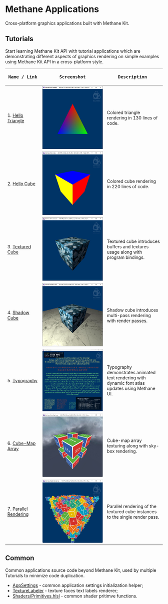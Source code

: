 # Methane Applications

Cross-platform graphics applications built with Methane Kit.

## Tutorials

Start learning Methane Kit API with tutorial applications which are demonstrating different aspects of 
graphics rendering on simple examples using Methane Kit API in a cross-platform style.

| <pre><b>Name / Link</b></pre>                 | <pre><b>Screenshot</b></pre>                                                                         | <pre><b>Description</b>                                   </pre>                                  |
|-----------------------------------------------|------------------------------------------------------------------------------------------------------|---------------------------------------------------------------------------------------------------|
| 1. [Hello Triangle](01-HelloTriangle)         | ![Hello Triangle on Windows](01-HelloTriangle/Screenshots/HelloTriangleWinDirectX12.jpg)             | Colored triangle rendering in 130 lines of code.                                                  |
| 2. [Hello Cube](02-HelloCube)                 | ![Hello Cube on Windows](02-HelloCube/Screenshots/HelloCubeWinDirectX12.jpg)                         | Colored cube rendering in 220 lines of code.                                                      |
| 3. [Textured Cube](03-TexturedCube)           | ![Textured Cube on Windows](03-TexturedCube/Screenshots/TexturedCubeWinDirectX12.jpg)                | Textured cube introduces buffers and textures usage along with program bindings.                  |
| 4. [Shadow Cube](04-ShadowCube)               | ![Shadow Cube on Windows](04-ShadowCube/Screenshots/ShadowCubeWinDirectX12.jpg)                      | Shadow cube introduces multi-pass rendering with render passes.                                   |
| 5. [Typography](05-Typography)                | ![Typography on Windows](05-Typography/Screenshots/TypographyWinDirectX12.jpg)                       | Typography demonstrates animated text rendering with dynamic font atlas updates using Methane UI. |
| 6. [Cube-Map Array](06-CubeMapArray)          | ![Cube-Map Array on Windows](06-CubeMapArray/Screenshots/CubeMapArrayWinDirectX12.jpg)               | Cube-map array texturing along with sky-box rendering.                                            |
| 7. [Parallel Rendering](07-ParallelRendering) | ![Parallel Rendering on Windows](07-ParallelRendering/Screenshots/ParallelRenderingWinDirectX12.jpg) | Parallel rendering of the textured cube instances to the single render pass.                      |

## Common

Common applications source code beyond Methane Kit, used by multiple Tutorials to minimize code duplication.
- [AppSettings](Common/Include/Methane/Tutorials/AppSettings.h) - common application settings initialization helper;
- [TextureLabeler](Common/Include/Methane/Tutorials/TextureLabeler.h) - texture faces text labels renderer;
- [Shaders/Primitives.hlsl](Common/Shaders/Primitives.hlsl) - common shader pritimve functions.